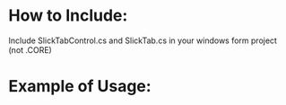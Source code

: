 # How to Include:

Include SlickTabControl.cs and SlickTab.cs in your windows form project (not .CORE)

# Example of Usage:

